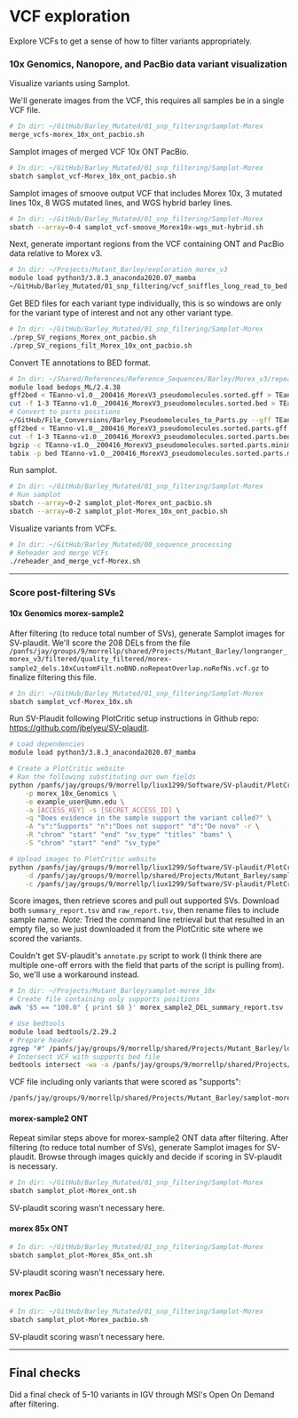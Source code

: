# VCF exploration

Explore VCFs to get a sense of how to filter variants appropriately.

### 10x Genomics, Nanopore, and PacBio data variant visualization

Visualize variants using Samplot.

We'll generate images from the VCF, this requires all samples be in a single VCF file.

```bash
# In dir: ~/GitHub/Barley_Mutated/01_snp_filtering/Samplot-Morex
merge_vcfs-morex_10x_ont_pacbio.sh
```

Samplot images of merged VCF 10x ONT PacBio.

```bash
# In dir: ~/GitHub/Barley_Mutated/01_snp_filtering/Samplot-Morex
sbatch samplot_vcf-Morex_10x_ont_pacbio.sh
```

Samplot images of smoove output VCF that includes Morex 10x, 3 mutated lines 10x, 8 WGS mutated lines, and WGS hybrid barley lines.

```bash
# In dir: ~/GitHub/Barley_Mutated/01_snp_filtering/Samplot-Morex
sbatch --array=0-4 samplot_vcf-smoove_Morex10x-wgs_mut-hybrid.sh
```

Next, generate important regions from the VCF containing ONT and PacBio data relative to Morex v3.

```bash
# In dir: ~/Projects/Mutant_Barley/exploration_morex_v3
module load python3/3.8.3_anaconda2020.07_mamba
~/GitHub/Barley_Mutated/01_snp_filtering/vcf_sniffles_long_read_to_bed.py morex_ont_pacbio_noHomRef.vcf > morex_ont_pacbio_noHomRef_noBND.bed
```

Get BED files for each variant type individually, this is so windows are only for the variant type of interest and not any other variant type.

```bash
# In dir: ~/GitHub/Barley_Mutated/01_snp_filtering/Samplot-Morex
./prep_SV_regions_Morex_ont_pacbio.sh
./prep_SV_regions_filt_Morex_10x_ont_pacbio.sh
```

Convert TE annotations to BED format.

```bash
# In dir: ~/Shared/References/Reference_Sequences/Barley/Morex_v3/repeat_annotation
module load bedops_ML/2.4.38
gff2bed < TEanno-v1.0__200416_MorexV3_pseudomolecules.sorted.gff > TEanno-v1.0__200416_MorexV3_pseudomolecules.sorted.bed
cut -f 1-3 TEanno-v1.0__200416_MorexV3_pseudomolecules.sorted.bed > TEanno-v1.0__200416_MorexV3_pseudomolecules.sorted.minimal.bed
# Convert to parts positions
~/GitHub/File_Conversions/Barley_Pseudomolecules_to_Parts.py --gff TEanno-v1.0__200416_MorexV3_pseudomolecules.sorted.gff morex_v3 > TEanno-v1.0__200416_MorexV3_pseudomolecules.sorted.parts.gff
gff2bed < TEanno-v1.0__200416_MorexV3_pseudomolecules.sorted.parts.gff > TEanno-v1.0__200416_MorexV3_pseudomolecules.sorted.parts.bed
cut -f 1-3 TEanno-v1.0__200416_MorexV3_pseudomolecules.sorted.parts.bed > TEanno-v1.0__200416_MorexV3_pseudomolecules.sorted.parts.minimal.bed
bgzip -c TEanno-v1.0__200416_MorexV3_pseudomolecules.sorted.parts.minimal.bed > TEanno-v1.0__200416_MorexV3_pseudomolecules.sorted.parts.minimal.bed.gz
tabix -p bed TEanno-v1.0__200416_MorexV3_pseudomolecules.sorted.parts.minimal.bed.gz
```

Run samplot.

```bash
# In dir: ~/GitHub/Barley_Mutated/01_snp_filtering/Samplot-Morex
# Run samplot
sbatch --array=0-2 samplot_plot-Morex_ont_pacbio.sh
sbatch --array=0-2 samplot_plot-Morex_10x_ont_pacbio.sh
```

Visualize variants from VCFs.

```bash
# In dir: ~/GitHub/Barley_Mutated/00_sequence_processing
# Reheader and merge VCFs
./reheader_and_merge_vcf-Morex.sh
```

---

### Score post-filtering SVs

#### 10x Genomics morex-sample2

After filtering (to reduce total number of SVs), generate Samplot images for SV-plaudit. We'll score the 208 DELs from the file `/panfs/jay/groups/9/morrellp/shared/Projects/Mutant_Barley/longranger_morex_v3/filtered/quality_filtered/morex-sample2_dels.10xCustomFilt.noBND.noRepeatOverlap.noRefNs.vcf.gz` to finalize filtering this file.

```bash
# In dir: ~/GitHub/Barley_Mutated/01_snp_filtering/Samplot-Morex
sbatch samplot_vcf-Morex_10x.sh
```

Run SV-Plaudit following PlotCritic setup instructions in Github repo: https://github.com/jbelyeu/SV-plaudit.

```bash
# Load dependencies
module load python3/3.8.3_anaconda2020.07_mamba

# Create a PlotCritic website
# Ran the following substituting our own fields
python /panfs/jay/groups/9/morrellp/liux1299/Software/SV-plaudit/PlotCritic/project_setup.py \
    -p morex_10x_Genomics \
    -e example_user@umn.edu \
    -a [ACCESS_KEY] -s [SECRET_ACCESS_ID] \
    -q "Does evidence in the sample support the variant called?" \
    -A "s":"Supports" "n":"Does not support" "d":"De novo" -r \
    -R "chrom" "start" "end" "sv_type" "titles" "bams" \
    -S "chrom" "start" "end" "sv_type"

# Upload images to PlotCritic website
python /panfs/jay/groups/9/morrellp/liux1299/Software/SV-plaudit/PlotCritic/upload.py \
    -d /panfs/jay/groups/9/morrellp/shared/Projects/Mutant_Barley/samplot-morex_10x/DEL \
    -c /panfs/jay/groups/9/morrellp/liux1299/Software/SV-plaudit/PlotCritic/config.json
```

Score images, then retrieve scores and pull out supported SVs. Download both `summary_report.tsv` and `raw_report.tsv`, then rename files to include sample name. *Note:* Tried the command line retrieval but that resulted in an empty file, so we just downloaded it from the PlotCritic site where we scored the variants.

Couldn't get SV-plaudit's `annotate.py` script to work (I think there are multiple one-off errors with the field that parts of the script is pulling from). So, we'll use a workaround instead.

```bash
# In dir: ~/Projects/Mutant_Barley/samplot-morex_10x
# Create file containing only supports positions
awk '$5 == "100.0" { print $0 }' morex_sample2_DEL_summary_report.tsv | cut -f 1-3 | sort -k1,1 -k2,2n > morex_sample2_DEL.supports.bed

# Use bedtools
module load bedtools/2.29.2
# Prepare header
zgrep "#" /panfs/jay/groups/9/morrellp/shared/Projects/Mutant_Barley/longranger_morex_v3/filtered/quality_filtered/morex-sample2_dels.10xCustomFilt.noBND.noRepeatOverlap.noRefNs.vcf.gz > ~/Projects/Mutant_Barley/samplot-morex_10x/morex-sample2_dels.10xCustomFilt.noBND.noRepeatOverlap.noRefNs.supports.vcf
# Intersect VCF with supports bed file
bedtools intersect -wa -a /panfs/jay/groups/9/morrellp/shared/Projects/Mutant_Barley/longranger_morex_v3/filtered/quality_filtered/morex-sample2_dels.10xCustomFilt.noBND.noRepeatOverlap.noRefNs.vcf.gz -b morex_sample2_DEL.supports.bed | sort -uV -k1,1 -k2,2n >> ~/Projects/Mutant_Barley/samplot-morex_10x/morex-sample2_dels.10xCustomFilt.noBND.noRepeatOverlap.noRefNs.supports.vcf
```

VCF file including only variants that were scored as "supports":

```bash
/panfs/jay/groups/9/morrellp/shared/Projects/Mutant_Barley/samplot-morex_10x/morex-sample2_dels.10xCustomFilt.noBND.noRepeatOverlap.noRefNs.supports.vcf
```

#### morex-sample2 ONT

Repeat similar steps above for morex-sample2 ONT data after filtering. After filtering (to reduce total number of SVs), generate Samplot images for SV-plaudit. Browse through images quickly and decide if scoring in SV-plaudit is necessary.

```bash
# In dir: ~/GitHub/Barley_Mutated/01_snp_filtering/Samplot-Morex
sbatch samplot_plot-Morex_ont.sh
```

SV-plaudit scoring wasn't necessary here.

#### morex 85x ONT

```bash
# In dir: ~/GitHub/Barley_Mutated/01_snp_filtering/Samplot-Morex
sbatch samplot_plot-Morex_85x_ont.sh
```

SV-plaudit scoring wasn't necessary here.

#### morex PacBio

```bash
# In dir: ~/GitHub/Barley_Mutated/01_snp_filtering/Samplot-Morex
sbatch samplot_plot-Morex_pacbio.sh
```

SV-plaudit scoring wasn't necessary here.

---

## Final checks

Did a final check of 5-10 variants in IGV through MSI's Open On Demand after filtering.
